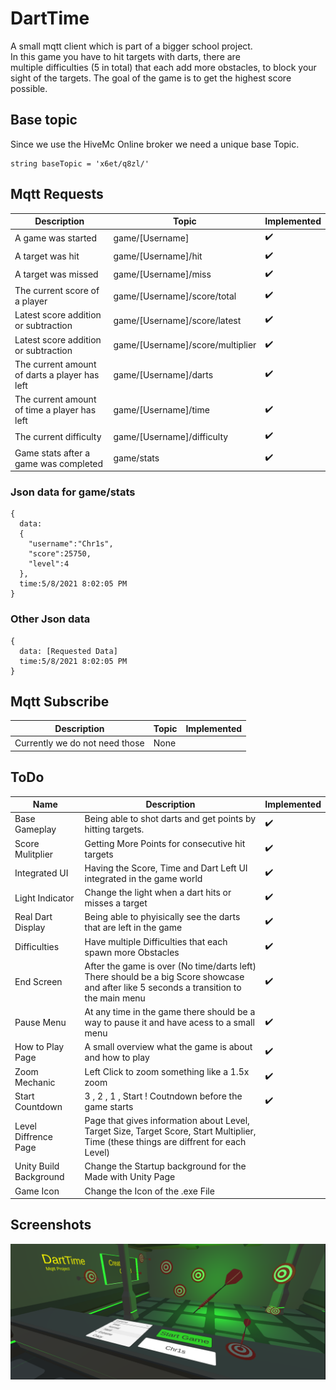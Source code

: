 # DartTime

A small mqtt client which is part of a bigger school project.  
In this game you have to hit targets with darts, there are    
multiple difficulties (5 in total) that each add more obstacles,
to block your sight of the targets. The goal of the game is to 
get the highest score possible.

## Base topic
Since we use the HiveMc Online broker we need a unique base Topic.  
```
string baseTopic = 'x6et/q8zl/'
```
## Mqtt Requests
Description | Topic | Implemented
--- | --- | ---
A game was started | game/[Username]|✔️
A target was hit | game/[Username]/hit|✔️
A target was missed | game/[Username]/miss|✔️
The current score of a player | game/[Username]/score/total|✔️
Latest score addition or subtraction | game/[Username]/score/latest|✔️
Latest score addition or subtraction | game/[Username]/score/multiplier|✔️
The current amount of darts a player has left |game/[Username]/darts|✔️
The current amount of time a player has left |game/[Username]/time|✔️
The current difficulty |game/[Username]/difficulty|✔️
Game stats after a game was completed | game/stats |✔️

### Json data for game/stats
```
{ 
  data: 
  {
    "username":"Chr1s",
    "score":25750,
    "level":4
  },
  time:5/8/2021 8:02:05 PM 
}
```

### Other Json data
```
{ 
  data: [Requested Data]
  time:5/8/2021 8:02:05 PM 
}
```
## Mqtt Subscribe

Description | Topic | Implemented
--- | --- | ---
Currently we do not need those | None|

## ToDo

Name | Description | Implemented
--- | --- | ---
Base Gameplay | Being able to shot darts and get points by hitting targets. | ✔️
Score Mulitplier | Getting More Points for consecutive hit targets | ✔️
Integrated UI | Having the Score, Time and Dart Left UI integrated in the game world | ✔️
Light Indicator | Change the light when a dart hits or misses a target | ✔️
Real Dart Display | Being able to phyisically see the darts that are left in the game | ✔️
Difficulties | Have multiple Difficulties that  each spawn more Obstacles | ✔️
End Screen | After the game is over (No time/darts left) There should be a big Score showcase and after like 5 seconds a transition to the main menu| ✔️
Pause Menu | At any time in the game there should be a way to pause it and have acess to a small menu |✔️
How to Play Page | A small overview what the game is about and how to play | ✔️
Zoom Mechanic | Left Click to zoom something like a 1.5x zoom | ✔️
Start Countdown| 3 , 2 , 1 , Start ! Coutndown before the game starts | ✔️
Level Diffrence Page | Page that gives information about Level,	Target Size,	Target Score,	Start Multiplier,	Time (these things are diffrent for each Level) |
Unity Build Background | Change the Startup background for the Made with Unity Page |
Game Icon | Change the Icon of the .exe File |

## Screenshots

![alt text](https://github.com/CodeChrisB/QuickDebugBackend/blob/main/Capture.PNG "MainMenu")


